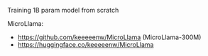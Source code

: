 Training 1B param model from scratch  

MicroLlama:  
- https://github.com/keeeeenw/MicroLlama (MicroLlama-300M)
- https://huggingface.co/keeeeenw/MicroLlama
